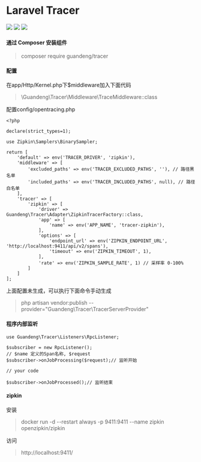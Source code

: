 
# Laravel Tracer
![](https://img.shields.io/badge/stable-1.0.0-brightgreen.svg)
![](https://img.shields.io/badge/autor-guandeng-red.svg)
![](https://img.shields.io/badge/license-MIT-green.svg)
#### 通过 Composer 安装组件
> composer require guandeng/tracer

#### 配置
在app/Http/Kernel.php下$middleware加入下面代码
>  \Guandeng\Tracer\Middleware\TraceMiddleware::class

配置config/opentracing.php
```
<?php

declare(strict_types=1);

use Zipkin\Samplers\BinarySampler;

return [
    'default' => env('TRACER_DRIVER', 'zipkin'),
    'middleware' => [
        'excluded_paths' => env('TRACER_EXCLUDED_PATHS', ''), // 路径黑名单
        'included_paths' => env('TRACER_INCLUDED_PATHS', null), // 路径白名单
    ],
    'tracer' => [
        'zipkin' => [
            'driver' => Guandeng\Tracer\Adapter\ZipkinTracerFactory::class,
            'app' => [
                'name' => env('APP_NAME', 'tracer-zipkin'),
            ],
            'options' => [
                'endpoint_url' => env('ZIPKIN_ENDPOINT_URL', 'http://localhost:9411/api/v2/spans'),
                'timeout' => env('ZIPKIN_TIMEOUT', 1),
            ],
            'rate' => env('ZIPKIN_SAMPLE_RATE', 1) // 采样率 0-100%
        ]
    ]
];

```
上面配置未生成，可以执行下面命令手动生成
> php artisan vendor:publish --provider="Guandeng\Tracer\TracerServerProvider"
#### 程序内部监听
```
use Guandeng\Tracer\Listeners\RpcListener;

$subscriber = new RpcListener();
// $name 定义的Span名称, $request  
$subscriber->onJobProcessing($request);// 监听开始

// your code

$subscriber->onJobProcessed();// 监听结束
```


#### zipkin
安装
> docker run -d --restart always -p 9411:9411 --name zipkin openzipkin/zipkin

访问
> http://localhost:9411/